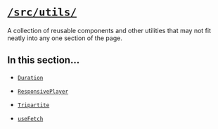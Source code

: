 # [`/src/utils/`](/src/utils/)

A collection of reusable components and other utilities that may not fit neatly into any one section of the page.

## In this section...

* [`Duration`](/docs/utils/Duration.md)

* [`ResponsivePlayer`](/docs/utils/ResponsivePlayer.md)

* [`Tripartite`](/docs/utils/Tripartite.md)

* [`useFetch`](/docs/utils/use-fetch.md)